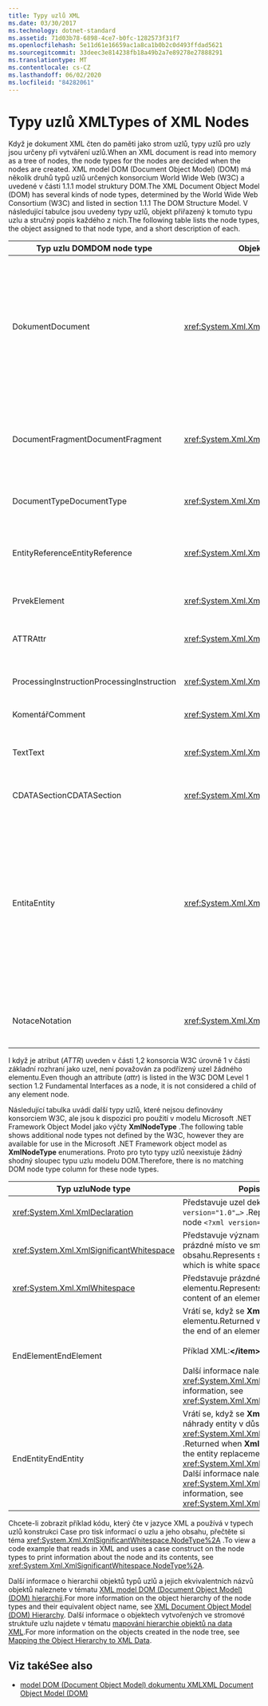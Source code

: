 ```yaml
---
title: Typy uzlů XML
ms.date: 03/30/2017
ms.technology: dotnet-standard
ms.assetid: 71d03b78-6898-4ce7-b0fc-1282573f31f7
ms.openlocfilehash: 5e11d61e16659ac1a8ca1b0b2c0d493ffdad5621
ms.sourcegitcommit: 33deec3e814238fb18a49b2a7e89278e27888291
ms.translationtype: MT
ms.contentlocale: cs-CZ
ms.lasthandoff: 06/02/2020
ms.locfileid: "84282061"
---
```

# <a name="types-of-xml-nodes"></a><span data-ttu-id="f98a4-102">Typy uzlů XML</span><span class="sxs-lookup"><span data-stu-id="f98a4-102">Types of XML Nodes</span></span>
<span data-ttu-id="f98a4-103">Když je dokument XML čten do paměti jako strom uzlů, typy uzlů pro uzly jsou určeny při vytváření uzlů.</span><span class="sxs-lookup"><span data-stu-id="f98a4-103">When an XML document is read into memory as a tree of nodes, the node types for the nodes are decided when the nodes are created.</span></span> <span data-ttu-id="f98a4-104">XML model DOM (Document Object Model) (DOM) má několik druhů typů uzlů určených konsorcium World Wide Web (W3C) a uvedené v části 1.1.1 model struktury DOM.</span><span class="sxs-lookup"><span data-stu-id="f98a4-104">The XML Document Object Model (DOM) has several kinds of node types, determined by the World Wide Web Consortium (W3C) and listed in section 1.1.1 The DOM Structure Model.</span></span> <span data-ttu-id="f98a4-105">V následující tabulce jsou uvedeny typy uzlů, objekt přiřazený k tomuto typu uzlu a stručný popis každého z nich.</span><span class="sxs-lookup"><span data-stu-id="f98a4-105">The following table lists the node types, the object assigned to that node type, and a short description of each.</span></span>  
  
|<span data-ttu-id="f98a4-106">Typ uzlu DOM</span><span class="sxs-lookup"><span data-stu-id="f98a4-106">DOM node type</span></span>|<span data-ttu-id="f98a4-107">Objekt</span><span class="sxs-lookup"><span data-stu-id="f98a4-107">Object</span></span>|<span data-ttu-id="f98a4-108">Popis</span><span class="sxs-lookup"><span data-stu-id="f98a4-108">Description</span></span>|  
|-------------------|------------|-----------------|  
|<span data-ttu-id="f98a4-109">Dokument</span><span class="sxs-lookup"><span data-stu-id="f98a4-109">Document</span></span>|<xref:System.Xml.XmlDocument>|<span data-ttu-id="f98a4-110">Kontejner všech uzlů ve stromu</span><span class="sxs-lookup"><span data-stu-id="f98a4-110">The container of all the nodes in the tree.</span></span> <span data-ttu-id="f98a4-111">Je také označován jako kořenový adresář dokumentu, který není vždy stejný jako kořenový element.</span><span class="sxs-lookup"><span data-stu-id="f98a4-111">It is also known as the document root, which is not always the same as the root element.</span></span>|  
|<span data-ttu-id="f98a4-112">DocumentFragment</span><span class="sxs-lookup"><span data-stu-id="f98a4-112">DocumentFragment</span></span>|<xref:System.Xml.XmlDocumentFragment>|<span data-ttu-id="f98a4-113">Dočasný vaku obsahující jeden nebo více uzlů bez stromové struktury.</span><span class="sxs-lookup"><span data-stu-id="f98a4-113">A temporary bag containing one or more nodes without any tree structure.</span></span>|  
|<span data-ttu-id="f98a4-114">DocumentType</span><span class="sxs-lookup"><span data-stu-id="f98a4-114">DocumentType</span></span>|<xref:System.Xml.XmlDocumentType>|<span data-ttu-id="f98a4-115">Představuje `<!DOCTYPE…>` uzel.</span><span class="sxs-lookup"><span data-stu-id="f98a4-115">Represents the `<!DOCTYPE…>` node.</span></span>|  
|<span data-ttu-id="f98a4-116">EntityReference</span><span class="sxs-lookup"><span data-stu-id="f98a4-116">EntityReference</span></span>|<xref:System.Xml.XmlEntityReference>|<span data-ttu-id="f98a4-117">Představuje nerozbalený textový odkaz na entitu.</span><span class="sxs-lookup"><span data-stu-id="f98a4-117">Represents the non-expanded entity reference text.</span></span>|  
|<span data-ttu-id="f98a4-118">Prvek</span><span class="sxs-lookup"><span data-stu-id="f98a4-118">Element</span></span>|<xref:System.Xml.XmlElement>|<span data-ttu-id="f98a4-119">Představuje uzel elementu.</span><span class="sxs-lookup"><span data-stu-id="f98a4-119">Represents an element node.</span></span>|  
|<span data-ttu-id="f98a4-120">ATTR</span><span class="sxs-lookup"><span data-stu-id="f98a4-120">Attr</span></span>|<xref:System.Xml.XmlAttribute>|<span data-ttu-id="f98a4-121">Je atributem elementu.</span><span class="sxs-lookup"><span data-stu-id="f98a4-121">Is an attribute of an element.</span></span>|  
|<span data-ttu-id="f98a4-122">ProcessingInstruction</span><span class="sxs-lookup"><span data-stu-id="f98a4-122">ProcessingInstruction</span></span>|<xref:System.Xml.XmlProcessingInstruction>|<span data-ttu-id="f98a4-123">Je uzel instrukcí pro zpracování.</span><span class="sxs-lookup"><span data-stu-id="f98a4-123">Is a processing instruction node.</span></span>|  
|<span data-ttu-id="f98a4-124">Komentář</span><span class="sxs-lookup"><span data-stu-id="f98a4-124">Comment</span></span>|<xref:System.Xml.XmlComment>|<span data-ttu-id="f98a4-125">Uzel komentáře</span><span class="sxs-lookup"><span data-stu-id="f98a4-125">A comment node.</span></span>|  
|<span data-ttu-id="f98a4-126">Text</span><span class="sxs-lookup"><span data-stu-id="f98a4-126">Text</span></span>|<xref:System.Xml.XmlText>|<span data-ttu-id="f98a4-127">Text patřící k elementu nebo atributu</span><span class="sxs-lookup"><span data-stu-id="f98a4-127">Text belonging to an element or attribute.</span></span>|  
|<span data-ttu-id="f98a4-128">CDATASection</span><span class="sxs-lookup"><span data-stu-id="f98a4-128">CDATASection</span></span>|<xref:System.Xml.XmlCDataSection>|<span data-ttu-id="f98a4-129">Reprezentuje CDATA.</span><span class="sxs-lookup"><span data-stu-id="f98a4-129">Represents CDATA.</span></span>|  
|<span data-ttu-id="f98a4-130">Entita</span><span class="sxs-lookup"><span data-stu-id="f98a4-130">Entity</span></span>|<xref:System.Xml.XmlEntity>|<span data-ttu-id="f98a4-131">Představuje `<!ENTITY…>` deklarace v dokumentu XML, buď z vnitřní podmnožiny definice typu dokumentu (DTD), nebo z externích definicí a entit parametrů.</span><span class="sxs-lookup"><span data-stu-id="f98a4-131">Represents the `<!ENTITY…>` declarations in an XML document, either from an internal document type definition (DTD) subset or from external DTDs and parameter entities.</span></span>|  
|<span data-ttu-id="f98a4-132">Notace</span><span class="sxs-lookup"><span data-stu-id="f98a4-132">Notation</span></span>|<xref:System.Xml.XmlNotation>|<span data-ttu-id="f98a4-133">Představuje notaci deklarovaný v DTD.</span><span class="sxs-lookup"><span data-stu-id="f98a4-133">Represents a notation declared in the DTD.</span></span>|  
  
 <span data-ttu-id="f98a4-134">I když je atribut (*ATTR*) uveden v části 1,2 konsorcia W3C úrovně 1 v části základní rozhraní jako uzel, není považován za podřízený uzel žádného elementu.</span><span class="sxs-lookup"><span data-stu-id="f98a4-134">Even though an attribute (*attr*) is listed in the W3C DOM Level 1 section 1.2 Fundamental Interfaces as a node, it is not considered a child of any element node.</span></span>  
  
 <span data-ttu-id="f98a4-135">Následující tabulka uvádí další typy uzlů, které nejsou definovány konsorciem W3C, ale jsou k dispozici pro použití v modelu Microsoft .NET Framework Object Model jako výčty **XmlNodeType** .</span><span class="sxs-lookup"><span data-stu-id="f98a4-135">The following table shows additional node types not defined by the W3C, however they are available for use in the Microsoft .NET Framework object model as **XmlNodeType** enumerations.</span></span> <span data-ttu-id="f98a4-136">Proto pro tyto typy uzlů neexistuje žádný shodný sloupec typu uzlu modelu DOM.</span><span class="sxs-lookup"><span data-stu-id="f98a4-136">Therefore, there is no matching DOM node type column for these node types.</span></span>  
  
|<span data-ttu-id="f98a4-137">Typ uzlu</span><span class="sxs-lookup"><span data-stu-id="f98a4-137">Node type</span></span>|<span data-ttu-id="f98a4-138">Popis</span><span class="sxs-lookup"><span data-stu-id="f98a4-138">Description</span></span>|  
|---------------|-----------------|  
|<xref:System.Xml.XmlDeclaration>|<span data-ttu-id="f98a4-139">Představuje uzel deklarace `<?xml version="1.0"…>` .</span><span class="sxs-lookup"><span data-stu-id="f98a4-139">Represents the declaration node `<?xml version="1.0"…>`.</span></span>|  
|<xref:System.Xml.XmlSignificantWhitespace>|<span data-ttu-id="f98a4-140">Představuje významné prázdné znaky, což je prázdné místo ve smíšeném obsahu.</span><span class="sxs-lookup"><span data-stu-id="f98a4-140">Represents significant white space, which is white space in mixed content.</span></span>|  
|<xref:System.Xml.XmlWhitespace>|<span data-ttu-id="f98a4-141">Představuje prázdné místo v obsahu elementu.</span><span class="sxs-lookup"><span data-stu-id="f98a4-141">Represents the white space in the content of an element.</span></span>|  
|<span data-ttu-id="f98a4-142">EndElement</span><span class="sxs-lookup"><span data-stu-id="f98a4-142">EndElement</span></span>|<span data-ttu-id="f98a4-143">Vrátí se, když se **XmlReader** dostane na konec elementu.</span><span class="sxs-lookup"><span data-stu-id="f98a4-143">Returned when **XmlReader** gets to the end of an element.</span></span><br /><br /> <span data-ttu-id="f98a4-144">Příklad XML:**\</item>**</span><span class="sxs-lookup"><span data-stu-id="f98a4-144">Example XML: **\</item>**</span></span><br /><br /> <span data-ttu-id="f98a4-145">Další informace naleznete v tématu <xref:System.Xml.XmlNodeType>.</span><span class="sxs-lookup"><span data-stu-id="f98a4-145">For more information, see <xref:System.Xml.XmlNodeType>.</span></span>|  
|<span data-ttu-id="f98a4-146">EndEntity</span><span class="sxs-lookup"><span data-stu-id="f98a4-146">EndEntity</span></span>|<span data-ttu-id="f98a4-147">Vrátí se, když se **XmlReader** vrátí na konec náhrady entity v důsledku volání metody <xref:System.Xml.XmlReader.ResolveEntity%2A> .</span><span class="sxs-lookup"><span data-stu-id="f98a4-147">Returned when **XmlReader** gets to the end of the entity replacement as a result of a call to <xref:System.Xml.XmlReader.ResolveEntity%2A>.</span></span> <span data-ttu-id="f98a4-148">Další informace naleznete v tématu <xref:System.Xml.XmlNodeType>.</span><span class="sxs-lookup"><span data-stu-id="f98a4-148">For more information, see <xref:System.Xml.XmlNodeType>.</span></span>|  
  
 <span data-ttu-id="f98a4-149">Chcete-li zobrazit příklad kódu, který čte v jazyce XML a používá v typech uzlů konstrukci Case pro tisk informací o uzlu a jeho obsahu, přečtěte si téma <xref:System.Xml.XmlSignificantWhitespace.NodeType%2A> .</span><span class="sxs-lookup"><span data-stu-id="f98a4-149">To view a code example that reads in XML and uses a case construct on the node types to print information about the node and its contents, see <xref:System.Xml.XmlSignificantWhitespace.NodeType%2A>.</span></span>  
  
 <span data-ttu-id="f98a4-150">Další informace o hierarchii objektů typů uzlů a jejich ekvivalentních názvů objektů naleznete v tématu [XML model DOM (Document Object Model) (DOM) hierarchii](xml-document-object-model-dom-hierarchy.md).</span><span class="sxs-lookup"><span data-stu-id="f98a4-150">For more information on the object hierarchy of the node types and their equivalent object name, see [XML Document Object Model (DOM) Hierarchy](xml-document-object-model-dom-hierarchy.md).</span></span> <span data-ttu-id="f98a4-151">Další informace o objektech vytvořených ve stromové struktuře uzlu najdete v tématu [mapování hierarchie objektů na data XML](mapping-the-object-hierarchy-to-xml-data.md).</span><span class="sxs-lookup"><span data-stu-id="f98a4-151">For more information on the objects created in the node tree, see [Mapping the Object Hierarchy to XML Data](mapping-the-object-hierarchy-to-xml-data.md).</span></span>  
  
## <a name="see-also"></a><span data-ttu-id="f98a4-152">Viz také</span><span class="sxs-lookup"><span data-stu-id="f98a4-152">See also</span></span>

- [<span data-ttu-id="f98a4-153">model DOM (Document Object Model) dokumentu XML</span><span class="sxs-lookup"><span data-stu-id="f98a4-153">XML Document Object Model (DOM)</span></span>](xml-document-object-model-dom.md)
